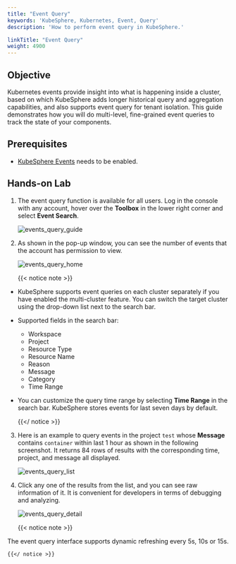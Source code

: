 ```yaml
---
title: "Event Query"
keywords: 'KubeSphere, Kubernetes, Event, Query'
description: 'How to perform event query in KubeSphere.'

linkTitle: "Event Query"
weight: 4900
---
```


## Objective

Kubernetes events provide insight into what is happening inside a cluster, based on which KubeSphere adds longer historical query and aggregation capabilities, and also supports event query for tenant isolation. This guide demonstrates how you will do multi-level, fine-grained event queries to track the state of your components.

## Prerequisites

- [KubeSphere Events](../../pluggable-components/events/) needs to be enabled.

## Hands-on Lab

1. The event query function is available for all users. Log in the console with any account, hover over the **Toolbox** in the lower right corner and select **Event Search**.

    ![events_query_guide](/images/docs/events/events_query_guide.png)

2. As shown in the pop-up window, you can see the number of events that the account has permission to view.

    ![events_query_home](/images/docs/events/events_query_home.png)

    {{< notice note >}}

- KubeSphere supports event queries on each cluster separately if you have enabled the multi-cluster feature. You can switch the target cluster using the drop-down list next to the search bar.

- Supported fields in the search bar:
  - Workspace
  - Project
  - Resource Type
  - Resource Name
  - Reason
  - Message
  - Category
  - Time Range
- You can customize the query time range by selecting **Time Range** in the search bar. KubeSphere stores events for last seven days by default.

    {{</ notice >}}

3. Here is an example to query events in the project `test` whose **Message** contains `container` within last 1 hour as shown in the following screenshot. It returns 84 rows of results with the corresponding time, project, and message all displayed.

    ![events_query_list](/images/docs/events/events_query_list.png)

4. Click any one of the results from the list, and you can see raw information of it. It is convenient for developers in terms of debugging and analyzing.

    ![events_query_detail](/images/docs/events/events_query_detail.png)

    {{< notice note >}}

The event query interface supports dynamic refreshing every 5s, 10s or 15s.

    {{</ notice >}}
